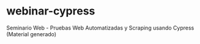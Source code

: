 # webinar-cypress
Seminario Web - Pruebas Web Automatizadas y Scraping usando Cypress (Material generado)

